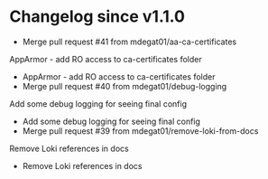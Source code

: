 # Changelog since v1.1.0
- Merge pull request #41 from mdegat01/aa-ca-certificates

AppArmor - add RO access to ca-certificates folder 
- AppArmor - add RO access to ca-certificates folder 
- Merge pull request #40 from mdegat01/debug-logging

Add some debug logging for seeing final config 
- Add some debug logging for seeing final config 
- Merge pull request #39 from mdegat01/remove-loki-from-docs

Remove Loki references in docs 
- Remove Loki references in docs 
